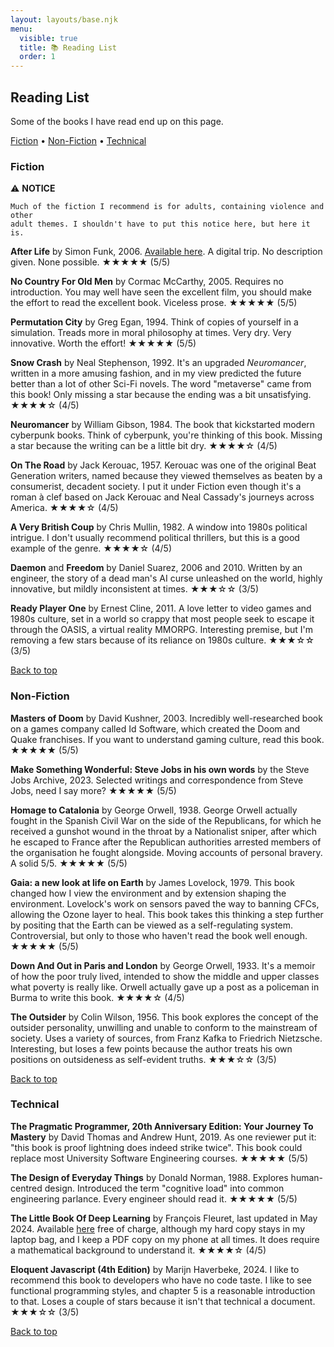```yaml
---
layout: layouts/base.njk
menu:
  visible: true
  title: 📚 Reading List
  order: 1
---
```


<h2 id="page-header">Reading List</h2>

Some of the books I have read end up on this page.

<nav id="nav-bar" class="links-nav">
    <a href="#fiction">Fiction</a> &bull;
    <a href="#non-fiction">Non-Fiction</a> &bull;
    <a href="#technical">Technical</a>
</nav>

<h3 id="fiction">Fiction</h3>

<div class="notice">
    ⚠️ <b>NOTICE</b>

    Much of the fiction I recommend is for adults, containing violence and other
    adult themes. I shouldn't have to put this notice here, but here it is.
</div>

**After Life** by Simon Funk, 2006. [Available
here](https://sifter.org/simon/AfterLife/index.html). A digital trip. No
description given. None possible. ★★★★★ (5/5)

**No Country For Old Men** by Cormac McCarthy, 2005. Requires no introduction.
You may well have seen the excellent film, you should make the effort to read
the excellent book. Viceless prose. ★★★★★ (5/5)

**Permutation City** by Greg Egan, 1994. Think of copies of yourself in a
simulation. Treads more in moral philosophy at times. Very dry. Very innovative.
Worth the effort! ★★★★★ (5/5)

**Snow Crash** by Neal Stephenson, 1992. It's an upgraded *Neuromancer*, written
in a more amusing fashion, and in my view predicted the future better than a lot
of other Sci-Fi novels. The word "metaverse" came from this book!
Only missing a star because the ending was a bit unsatisfying. ★★★★☆ (4/5)

**Neuromancer** by William Gibson, 1984. The book that kickstarted modern
cyberpunk books. Think of cyberpunk, you're thinking of this book.
Missing a star because the writing can be a little bit dry. ★★★★☆ (4/5)

**On The Road** by Jack Kerouac, 1957. Kerouac was one of the original Beat
Generation writers, named because they viewed themselves as beaten by a
consumerist, decadent society. I put it under Fiction even though it's a
roman à clef based on Jack Kerouac and Neal Cassady's journeys across America.
★★★★☆ (4/5)

**A Very British Coup** by Chris Mullin, 1982. A window into 1980s political
intrigue. I don't usually recommend political thrillers, but this is a good
example of the genre. ★★★★☆ (4/5)

**Daemon** and **Freedom** by Daniel Suarez, 2006 and 2010. Written by an
engineer, the story of a dead man's AI curse unleashed on the world, highly
innovative, but mildly inconsistent at times. ★★★☆☆ (3/5)

**Ready Player One** by Ernest Cline, 2011. A love letter to video games and
1980s culture, set in a world so crappy that most people seek to escape it
through the OASIS, a virtual reality MMORPG. Interesting premise, but I'm
removing a few stars because of its reliance on 1980s culture. ★★★☆☆ (3/5)

[Back to top](#page-header)

<h3 id="non-fiction">Non-Fiction</h3>

**Masters of Doom** by David Kushner, 2003. Incredibly well-researched book on a
games company called Id Software, which created the Doom and Quake franchises.
If you want to understand gaming culture, read this book. ★★★★★ (5/5)

**Make Something Wonderful: Steve Jobs in his own words** by the Steve Jobs
Archive, 2023. Selected writings and correspondence from Steve Jobs, need I say
more? ★★★★★ (5/5)

**Homage to Catalonia** by George Orwell, 1938. George Orwell actually fought in
the Spanish Civil War on the side of the Republicans, for which he received a
gunshot wound in the throat by a Nationalist sniper, after which he escaped to
France after the Republican authorities arrested members of the organisation he
fought alongside. Moving accounts of personal bravery. A solid 5/5. ★★★★★ (5/5)

**Gaia: a new look at life on Earth** by James Lovelock, 1979. This book changed
how I view the environment and by extension shaping the environment. Lovelock's
work on sensors paved the way to banning CFCs, allowing the Ozone layer to heal.
This book takes this thinking a step further by positing that the Earth can be
viewed as a self-regulating system. Controversial, but only to those who haven't
read the book well enough. ★★★★★ (5/5)

**Down And Out in Paris and London** by George Orwell, 1933. It's a memoir of
how the poor truly lived, intended to show the middle and upper classes what
poverty is really like. Orwell actually gave up a post as a policeman in Burma
to write this book. ★★★★☆ (4/5)

**The Outsider** by Colin Wilson, 1956. This book explores the concept of the
outsider personality, unwilling and unable to conform to the mainstream of
society. Uses a variety of sources, from Franz Kafka to Friedrich Nietzsche.
Interesting, but loses a few points because the author treats his own positions
on outsideness as self-evident truths. ★★★☆☆ (3/5)

[Back to top](#page-header)

<h3 id="technical">Technical</h3>

**The Pragmatic Programmer, 20th Anniversary Edition: Your Journey To Mastery**
by David Thomas and Andrew Hunt, 2019. As one reviewer put it: "this book is
proof lightning does indeed strike twice". This book could replace most
University Software Engineering courses. ★★★★★ (5/5)

**The Design of Everyday Things** by Donald Norman, 1988. Explores
human-centred design. Introduced the term "cognitive load" into common
engineering parlance. Every engineer should read it. ★★★★★ (5/5)

**The Little Book Of Deep Learning** by François Fleuret, last updated in May
2024. Available [here](https://fleuret.org/francois/lbdl.html) free of charge,
although my hard copy stays in my laptop bag, and I keep a PDF copy on my phone
at all times. It does require a mathematical background to understand it.
★★★★☆ (4/5)

**Eloquent Javascript (4th Edition)** by Marijn Haverbeke, 2024. I like to
recommend this book to developers who have no code taste. I like to see
functional programming styles, and chapter 5 is a reasonable introduction to
that. Loses a couple of stars because it isn't that technical a document.
★★★☆☆ (3/5)

[Back to top](#page-header)
